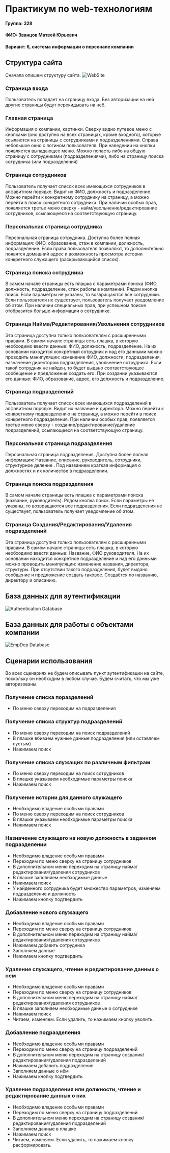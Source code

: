 # Практикум по web-технологиям
#### Группа: 328
#### ФИО: Званцов Матвей Юрьевич
#### Вариант: 6, система информации о персонале компании


## Структура сайта
Сначала опишем структуру сайта.
![WebSite](WebSite.jpg)

### Страница входа
Пользователь попадает на страницу входа. Без авторизации на ней другие страницы будут перекидывать на неё.

### Главная страница
Информация о компании, картинки. Сверху видно путевое меню с кнопками (оно доступно на всех страницах, кроме входного), которые ссылаются на страницы с сотрудниками и подразделениями. Справа небольшое окно с логином пользователя. При наведении на кнопки появляется выпадающее меню. Можно попасть либо на общую страницу с сотрудниками (подразделениями), либо на страницу поиска сотрудника (или подразделения)

### Страница сотрудников
Пользователь получает список всех имеющихся сотрудников в алфавитном порядке. Видит их ФИО,  должность и подразделение.
Можно перейти к конкретному сотруднику на страницу, а можно перейти в поиск конкретного сотрудника.
При наличии особых прав, появляется третье меню сверху - найм/увольнение/редактирование сотрудников, ссылающееся на соответствующую страницу.

### Персональная страница сотрудника
Персональная страница сотрудника.
Доступна более полная информация: ФИО, образование, стаж в компании, должность, подразделение. Если права пользователя позволяют, то дополнительно появятся домашний адрес и возможность просмотра истории конкретного служащего (раскрывающийся список).

### Страница поиска сотрудника
В самом начале страницы есть плашка с параметрами поиска (ФИО, должность, подразделение, стаж работы в компании). Рядом кнопка поиск. Если параметры не указаны, то возвращаются все сотрудники. Если пользователя не существует, пользователь получает уведомление об этом. При наличии специальных прав, при успешном поиске отобразится больше информации о сотруднике.

### Страница Найма/Редактирования/Увольнения сотрудников
Эта страница доступна только пользователям с расширенными правами.
В самом начале страницы есть плашка, в которую необходимо ввести данные:
ФИО, должность, подразделение. На их основании находится конкретный сотрудник и над его данными можно проводить манипуляции:
изменение ФИО, должности, подразделения,
назначение директором подразделения, увольнение сотрудника.
Если такой сотрудник не найден, то будет выдано соответствующее сообещение и предложение создать его.
При создании указываются его данные: ФИО, образование, адрес, его должность и подразделение.

### Страница подразделений
Пользователь получает список всех имеющихся подразделений в алфавитном порядке. Видит их название и директора.
Можно перейти к конкретному подразделению на страницу, а можно перейти в поиск конкретного подразделения.
При наличии особых прав, появляется третье меню сверху - создание/редактирование/удаление подразделений, ссылающееся на соответствующую страницу.

### Персональная страница подразделения
Персональная страница подразделения.
Доступна более полная информация: Название, описание, руководитель, сотрудники, структурное деление . Под названием краткая информация о должностях и их количестве в подразделении.

### Страница поиска подразделения
В самом начале страницы есть плашка с параметрами поиска (название, руководитель). Рядом кнопка поиск. Если параметры не указаны, то возвращаются все подразделения. Если подразделения не существует, пользователь получает уведомление об этом.

### Страница Создания/Редактирования/Удаления подразделений
Эта страница доступна только пользователям с расширенными правами.
В самом начале страницы есть плашка, в которую необходимо ввести данные:
Название, ФИО руководителя. На их основании находится конкретное подразделение и над его данными можно проводить манипуляции:
изменение названия, директора, структуры.
При отсутствии такого подразделения, будет выдано сообщение и предложение создать таковое.
Создаётся по названию, директору и описанию.

## База данных для аутентификации
![Authentication Database](UserDatabase.jpg)

## База данных для работы с объектами компании
![EmpDep Database](EmployeeDatabase.jpg)

## Сценарии использования
Во всех сценариях не будем описывать пункт аутентификации на сайте, поскольку он необходим в любом случае.
Будем считать, что мы уже авторизованы.

### Получение списка поразделений
* По меню сверху переходим на подразделения

### Получение списка структур подразделений
* По меню сверху переходим на поиск подразделений
* В плашке вбиваем нужные данные подразделения (или оставляем пустым)
* Нажимаем поиск

### Получение списка служащих по различным фильтрам
* По меню сверху переходим на поиск сотрудников
* В плашке указываем необходимые параметры поиска
* Нажимаем поиск

### Получение истории для данного служащего
* Необходимо владение особыми правами
* По меню сверху переходим на поиск сотрудников
* В плашке указываем необходимые параметры поиска
* Нажимаем поиск

### Назначение служащего на новую должность в заданном подразделении
* Необходимо владение особыми правами
* Переходим по меню сверху на страницу сотрудников
* В дополнительном меню переходим на страницу найма/редактирования/удаления сотрудников
* В плашке заполняем необходимые данные
* Нажимаем поиск
* У найденного сотрудника будет множество параметров, изменяем подразделение и должность
* Нажимаем кнопку подтвердить

### Добавление нового служащего
* Необходимо владение особыми правами
* Переходим по меню сверху на страницу сотрудников
* В дополнительном меню переходим на страницу найма/редактирования/удаления сотрудников
* Нажимаем добавить сотрудника
* Заполняем данные
* Нажимаем кнопку подтвердить

### Удаление служащего, чтение и редактирование данных о нем
* Необходимо владение особыми правами
* Переходим по меню сверху на страницу сотрудников
* В дополнительном меню переходим на страницу найма/редактирования/удаления сотрудников
* В плашке заполняем необходимые данные о сотруднике
* Нажимаем поиск
* Читаем, изменяем. Если удалить, то нажимаем кнопку уволить.

### Добавление подразделения
* Необходимо владение особыми правами
* Переходим по меню сверху на страницу подразделений
* В дополнительном меню переходим на страницу создания/редактирования/удаления подразделений
* Нажимаем добавить подразделение
* Заполняем данные о нём
* Нажимаем кнопку подтвердить

### Удаление подразделения или должности, чтение и редактирование данных о них
* Необходимо владение особыми правами
* Переходим по меню сверху на страницу подразделений
* В дополнительном меню переходим на страницу создания/редактирования/удаления подразделений
* Заполняем данные в плашке
* Нажимаем поиск
* Читаем, изменяем. Если удалить, то нажимаем кнопку расформировать.
